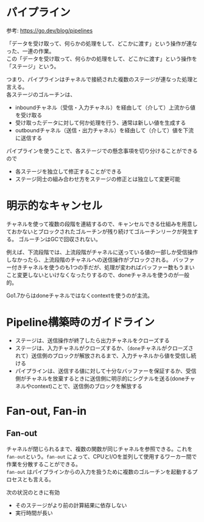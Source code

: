 # パイプライン
参考: https://go.dev/blog/pipelines

「データを受け取って、何らかの処理をして、どこかに渡す」という操作が連なった、一連の作業。  
この「データを受け取って、何らかの処理をして、どこかに渡す」という操作を「ステージ」という。

つまり、パイプラインはチャネルで接続された複数のステージが連なった処理と言える。  
各ステージのゴルーチンは、

- inboundチャネル（受信・入力チャネル）を経由して（介して）上流から値を受け取る
- 受け取ったデータに対して何か処理を行う、通常は新しい値を生成する
- outboundチャネル（送信・出力チャネル）を経由して（介して）値を下流に送信する

パイプラインを使うことで、各ステージでの懸念事項を切り分けることができるので

- 各ステージを独立して修正することができる
- ステージ同士の組み合わせ方をステージの修正とは独立して変更可能

# 明示的なキャンセル

チャネルを使って複数の段階を連結するので、キャンセルできる仕組みを用意しておかないとブロックされたゴルーチンが残り続けてゴルーチンリークが発生する。
ゴルーチンはGCで回収されない。

例えば、下流段階では、上流段階がチャネルに送っている値の一部しか受信操作しなかったら、上流段階のチャネルへの送信操作がブロックされる。
バッファー付きチャネルを使うのも1つの手だが、処理が変わればバッファー数もうまいこと変更しないといけなくなったりするので、doneチャネルを使うのが一般的。

Go1.7からはdoneチャネルではなくcontextを使うのが主流。

# Pipeline構築時のガイドライン
- ステージは、送信操作が終了したら出力チャネルをクローズする
- ステージは、入力チャネルがクローズするか、（`done`チャネルがクローズされて）送信側のブロックが解放されるまで、入力チャネルから値を受信し続ける
- パイプラインは、送信する値に対して十分なバッファーを保証するか、受信側がチャネルを放棄するときに送信側に明示的にシグナルを送る(doneチャネルやcontext)ことで、送信側のブロックを解放する

# Fan-out, Fan-in

## Fan-out
チャネルが閉じられるまで、複数の関数が同じチャネルを参照できる。これを `fan-out`という。`fan-out` によって、CPUとI/Oを並列して使用するワーカー間で作業を分散することができる。  
`fan-out` はパイプラインからの入力を扱うために複数のゴルーチンを起動するプロセスとも言える。

次の状況のときに有効

- そのステージがより前の計算結果に依存しない
- 実行時間が長い


